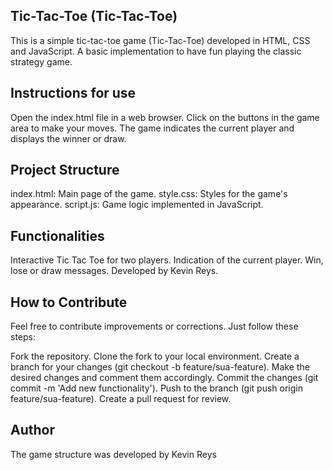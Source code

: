 ## Tic-Tac-Toe (Tic-Tac-Toe)
This is a simple tic-tac-toe game (Tic-Tac-Toe) developed in HTML, CSS and JavaScript.
A basic implementation to have fun playing the classic strategy game.

## Instructions for use
Open the index.html file in a web browser.
Click on the buttons in the game area to make your moves.
The game indicates the current player and displays the winner or draw.

## Project Structure
index.html: Main page of the game.
style.css: Styles for the game's appearance.
script.js: Game logic implemented in JavaScript.

## Functionalities
Interactive Tic Tac Toe for two players.
Indication of the current player.
Win, lose or draw messages.
Developed by Kevin Reys.

## How to Contribute
Feel free to contribute improvements or corrections. Just follow these steps:

Fork the repository.
Clone the fork to your local environment.
Create a branch for your changes (git checkout -b feature/sua-feature).
Make the desired changes and comment them accordingly.
Commit the changes (git commit -m 'Add new functionality').
Push to the branch (git push origin feature/sua-feature).
Create a pull request for review.

## Author
The game structure was developed by Kevin Reys
